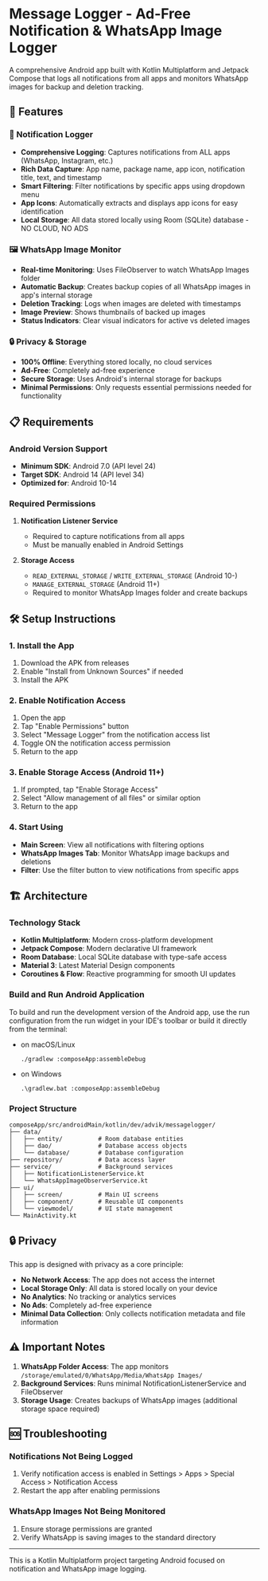 # Message Logger - Ad-Free Notification & WhatsApp Image Logger

A comprehensive Android app built with Kotlin Multiplatform and Jetpack Compose that logs all notifications from all apps and monitors WhatsApp images for backup and deletion tracking.

## 🚀 Features

### 📱 Notification Logger
- **Comprehensive Logging**: Captures notifications from ALL apps (WhatsApp, Instagram, etc.)
- **Rich Data Capture**: App name, package name, app icon, notification title, text, and timestamp
- **Smart Filtering**: Filter notifications by specific apps using dropdown menu
- **App Icons**: Automatically extracts and displays app icons for easy identification
- **Local Storage**: All data stored locally using Room (SQLite) database - NO CLOUD, NO ADS

### 🖼️ WhatsApp Image Monitor
- **Real-time Monitoring**: Uses FileObserver to watch WhatsApp Images folder
- **Automatic Backup**: Creates backup copies of all WhatsApp images in app's internal storage
- **Deletion Tracking**: Logs when images are deleted with timestamps
- **Image Preview**: Shows thumbnails of backed up images
- **Status Indicators**: Clear visual indicators for active vs deleted images

### 🔒 Privacy & Storage
- **100% Offline**: Everything stored locally, no cloud services
- **Ad-Free**: Completely ad-free experience
- **Secure Storage**: Uses Android's internal storage for backups
- **Minimal Permissions**: Only requests essential permissions needed for functionality

## 📋 Requirements

### Android Version Support
- **Minimum SDK**: Android 7.0 (API level 24)
- **Target SDK**: Android 14 (API level 34)
- **Optimized for**: Android 10-14

### Required Permissions
1. **Notification Listener Service**
   - Required to capture notifications from all apps
   - Must be manually enabled in Android Settings

2. **Storage Access**
   - `READ_EXTERNAL_STORAGE` / `WRITE_EXTERNAL_STORAGE` (Android 10-)
   - `MANAGE_EXTERNAL_STORAGE` (Android 11+)
   - Required to monitor WhatsApp Images folder and create backups

## 🛠️ Setup Instructions

### 1. Install the App
1. Download the APK from releases
2. Enable "Install from Unknown Sources" if needed
3. Install the APK

### 2. Enable Notification Access
1. Open the app
2. Tap "Enable Permissions" button
3. Select "Message Logger" from the notification access list
4. Toggle ON the notification access permission
5. Return to the app

### 3. Enable Storage Access (Android 11+)
1. If prompted, tap "Enable Storage Access"
2. Select "Allow management of all files" or similar option
3. Return to the app

### 4. Start Using
- **Main Screen**: View all notifications with filtering options
- **WhatsApp Images Tab**: Monitor WhatsApp image backups and deletions
- **Filter**: Use the filter button to view notifications from specific apps

## 🏗️ Architecture

### Technology Stack
- **Kotlin Multiplatform**: Modern cross-platform development
- **Jetpack Compose**: Modern declarative UI framework
- **Room Database**: Local SQLite database with type-safe access
- **Material 3**: Latest Material Design components
- **Coroutines & Flow**: Reactive programming for smooth UI updates

### Build and Run Android Application

To build and run the development version of the Android app, use the run configuration from the run widget
in your IDE's toolbar or build it directly from the terminal:
- on macOS/Linux
  ```shell
  ./gradlew :composeApp:assembleDebug
  ```
- on Windows
  ```shell
  .\gradlew.bat :composeApp:assembleDebug
  ```

### Project Structure
```
composeApp/src/androidMain/kotlin/dev/advik/messagelogger/
├── data/
│   ├── entity/          # Room database entities
│   ├── dao/             # Database access objects
│   └── database/        # Database configuration
├── repository/          # Data access layer
├── service/             # Background services
│   ├── NotificationListenerService.kt
│   └── WhatsAppImageObserverService.kt
├── ui/
│   ├── screen/          # Main UI screens
│   ├── component/       # Reusable UI components
│   └── viewmodel/       # UI state management
└── MainActivity.kt
```

## 🔒 Privacy

This app is designed with privacy as a core principle:
- **No Network Access**: The app does not access the internet
- **Local Storage Only**: All data is stored locally on your device
- **No Analytics**: No tracking or analytics services
- **No Ads**: Completely ad-free experience
- **Minimal Data Collection**: Only collects notification metadata and file information

## ⚠️ Important Notes

1. **WhatsApp Folder Access**: The app monitors `/storage/emulated/0/WhatsApp/Media/WhatsApp Images/`
2. **Background Services**: Runs minimal NotificationListenerService and FileObserver
3. **Storage Usage**: Creates backups of WhatsApp images (additional storage space required)

## 🆘 Troubleshooting

### Notifications Not Being Logged
1. Verify notification access is enabled in Settings > Apps > Special Access > Notification Access
2. Restart the app after enabling permissions

### WhatsApp Images Not Being Monitored
1. Ensure storage permissions are granted
2. Verify WhatsApp is saving images to the standard directory

---

This is a Kotlin Multiplatform project targeting Android focused on notification and WhatsApp image logging.